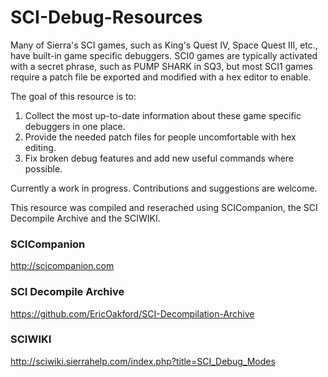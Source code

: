 # SCI-Debug-Resources

Many of Sierra's SCI games, such as King's Quest IV, Space Quest III, etc., have built-in game specific debuggers. SCI0 games are typically activated with a secret phrase, such as PUMP SHARK in SQ3, but most SCI1 games require a patch file be exported and modified with a hex editor to enable. 

The goal of this resource is to:

1. Collect the most up-to-date information about these game specific debuggers in one place.
2. Provide the needed patch files for people uncomfortable with hex editing.
3. Fix broken debug features and add new useful commands where possible.


Currently a work in progress. Contributions and suggestions are welcome.

This resource was compiled and reserached using SCICompanion, the SCI Decompile Archive and the SCIWIKI.

### SCICompanion

http://scicompanion.com

### SCI Decompile Archive

https://github.com/EricOakford/SCI-Decompilation-Archive

### SCIWIKI

http://sciwiki.sierrahelp.com/index.php?title=SCI_Debug_Modes